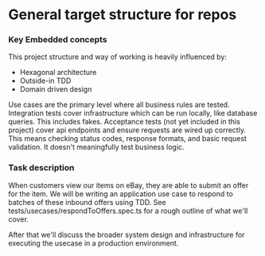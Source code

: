 # General target structure for repos

### Key Embedded concepts 
This project structure and way of working is heavily influenced by:
- Hexagonal architecture
- Outside-in TDD
- Domain driven design

Use cases are the primary level where all business rules are tested.
Integration tests cover infrastructure which can be run locally, like database queries. This includes fakes. 
Acceptance tests (not yet included in this project) cover api endpoints and ensure requests are wired up correctly. This means checking status codes, response formats, and basic request validation. It doesn't meaningfully test business logic.

### Task description
When customers view our items on eBay, they are able to submit an offer for the item.
We will be writing an application use case to respond to batches of these inbound offers using TDD.
See tests/usecases/respondToOffers.spec.ts for a rough outline of what we'll cover.

After that we'll discuss the broader system design and infrastructure for executing the usecase in a production environment. 


